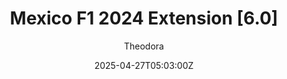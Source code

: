 ---
title: "Mexico F1 2024 Extension [6.0]"
meta_title: ""
description: "Mexico F1 2024 Extension [6.0] by Pyyer for assetto corsa"
date: 2025-04-27T05:03:00Z
thumb: 8Xjl9dC
categories: ["Track"]
author: "Theodora"
tags: ["Mexico", "F1", "F1 2024", "Pyyer", "Mexican GP"]
draft: false
tracklink: https://mods.to/ecVn683307d0a4f3e
trackzipsize: "109 MB"
tracklocation: Mexico
trackimage: mexico-circuit
trackcity: Mexico City
trackwidth: 10-12
trackhosted: ["Mexican GP", "F1"]
tracktype: ["Circuit", 'Loop']
trackclass: 1 
extfor: Mexico 2021
extlink: /tracks/acu-mexico-2021
trackrequirement: ACU's Mexico 2021
trackrequirelink: /tracks/acu-mexico-2021
championship: Formula 1
eventyear: ["2024"]
event: Mexican GP
eventlogo: mexican-gp
trackLength: 4.3
trackopened: 1959
layoutversion: 2024
tracklayout: 1
trackpitboxes: 32
trackcreator: Pyyer
trackversion: "1.5"
trackcsp: "0.2.6"
trackname: "Autódromo Hermanos Rodríguez"
trackfolder: "Extensions"
trackhost: modsfire
trackmainimage: TLUguzn
trackgallery: ["9chguZE"]
---